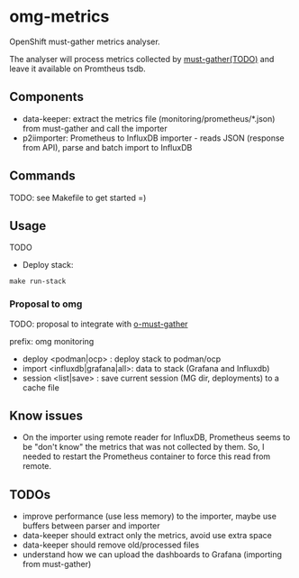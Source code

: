 # omg-metrics

OpenShift must-gather metrics analyser.

The analyser will process metrics collected by [must-gather(TODO)](https://github.com/openshift/must-gather) and leave it available on Promtheus tsdb.

## Components

- data-keeper: extract the metrics file (monitoring/prometheus/*.json) from must-gather and call the importer
- p2iimporter: Prometheus to InfluxDB importer - reads JSON (response from API), parse and batch import to InfluxDB

## Commands

TODO: see Makefile to get started =)

## Usage

TODO

- Deploy stack:

~~~
make run-stack
~~~

### Proposal to omg

TODO: proposal to integrate with [o-must-gather](https://github.com/kxr/o-must-gather)

prefix: omg monitoring

- deploy <podman|ocp> : deploy stack to podman/ocp
- import <influxdb|grafana|all>: data to stack (Grafana and Influxdb)
- session <list|save> : save current session (MG dir, deployments) to a cache file

## Know issues

- On the importer using remote reader for InfluxDB, Prometheus seems to be "don't know" the metrics that was not collected by them. So, I needed to restart the Prometheus container to force this read from remote.

## TODOs

- improve performance (use less memory) to the importer, maybe use buffers between parser and importer
- data-keeper should extract only the metrics, avoid use extra space
- data-keeper should remove old/processed files
- understand how we can upload the dashboards to Grafana (importing from must-gather)

